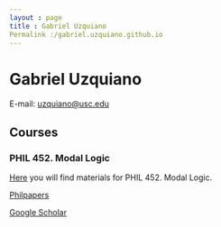 ```yaml
---
layout : page
title : Gabriel Uzquiano
Permalink :/gabriel.uzquiano.github.io
---
```




# Gabriel Uzquiano

E-mail: uzquiano@usc.edu

## Courses

### PHIL 452. Modal Logic

[Here](https://gabriel-uzquiano.github.io/452.md) you will find materials for PHIL 452. Modal Logic.







[Philpapers](https://philpeople.org/profiles/gabriel-uzquiano)

[Google Scholar](https://scholar.google.com/citations?user=GxskpHAAAAAJ&hl=en)